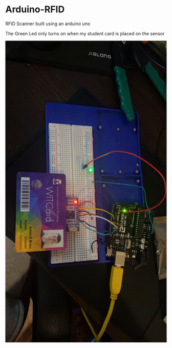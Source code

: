 # Arduino-RFID


RFID Scanner built using an arduino uno

The Green Led only turns on when my student card is placed on the sensor



<img src="rfidCard2.jpg" alt="Led Turned on">
